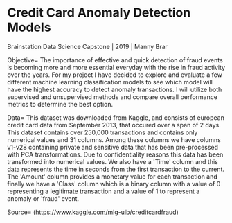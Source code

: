 # Credit Card Anomaly Detection Models



Brainstation Data Science Capstone | 2019 | Manny Brar


Objective=
The importance of effective and quick detection of fraud events is becoming more and more essential everyday with the rise in fraud activity over the years. For my project I have decided to explore and evaluate a few different machine learning classification models to see which model will have the highest accuracy to detect anomaly transactions. I will utilize both supervised and unsupervised methods and compare overall performance metrics to determine the best option.

Data=
This dataset was downloaded from Kaggle, and consists of european credit card data from September 2013, that occured over a span of 2 days. This dataset contains over 250,000 transactions and contains only numerical values and 31 columns. Among these columns we have columns v1-v28 containing private and sensitive data that has been pre-processed with PCA transformations. Due to confidentiality reasons this data has been transformed into numerical values. We also have a 'Time' column and this data represents the time in seconds from the first transaction to the current. The 'Amount' column provides a monetary value for each transaction and finally we have a 'Class' column which is a binary column with a value of 0 representing a legitimate transaction and a value of 1 to represent a anomaly or 'fraud' event.

Source= (https://www.kaggle.com/mlg-ulb/creditcardfraud)
